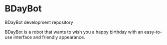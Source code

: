 # BDayBot
BDayBot development repository

BDayBot is a robot that wants to wish you a happy birthday
with an easy-to-use interface and friendly appearance.
